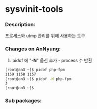 # sysvinit-tools

### Description:
프로세스와 utmp 관리를 위해 사용하는 도구

### Changes on AnNyung:
1. pidof 에 "**-N**" 옵션 추가 - process 수 반환
  ```bash
  [root@an3 ~]$ pidof php-fpm
  1159 1158 1157
  [root@an3 ~]$ pidof -N php-fpm
  3
  [root@an3 ~]$
  ```

### Sub packages:
